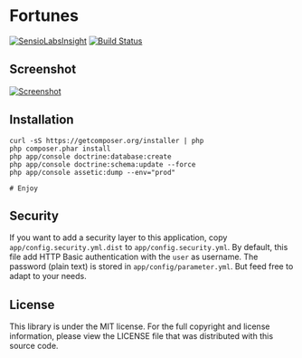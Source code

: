 Fortunes
========

[![SensioLabsInsight](https://insight.sensiolabs.com/projects/a3518a42-a1f6-4874-9c2e-901be8fcb61a/mini.png)](https://insight.sensiolabs.com/projects/a3518a42-a1f6-4874-9c2e-901be8fcb61a)
[![Build Status](https://travis-ci.org/lyrixx/Fortunes.png?branch=master)](https://travis-ci.org/lyrixx/Fortunes)

Screenshot
----------
[![Screenshot](https://raw.github.com/lyrixx/Fortunes/master/src/Lyrixx/Bundle/FortuneBundle/Resources/doc/screenshot.png)](https://raw.github.com/lyrixx/Fortunes/master/src/Lyrixx/Bundle/FortuneBundle/Resources/doc/screenshot.png)

Installation
------------

    curl -sS https://getcomposer.org/installer | php
    php composer.phar install
    php app/console doctrine:database:create
    php app/console doctrine:schema:update --force
    php app/console assetic:dump --env="prod"

    # Enjoy

Security
--------

If you want to add a security layer to this application, copy
`app/config.security.yml.dist` to `app/config.security.yml`. By default, this
file add HTTP Basic authentication with the `user` as username. The password
(plain text) is stored in `app/config/parameter.yml`. But feed free to adapt to
your needs.

License
-------

This library is under the MIT license. For the full copyright and license
information, please view the LICENSE file that was distributed with this source
code.
